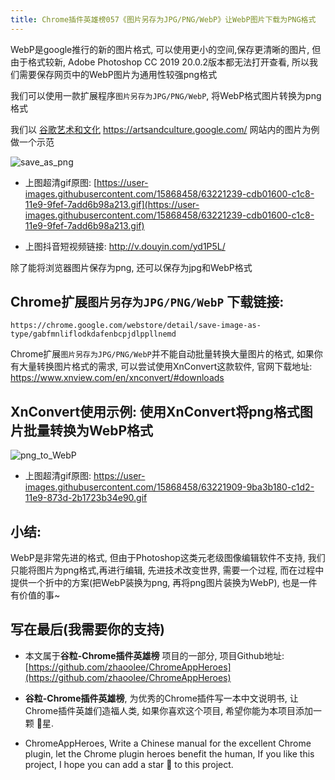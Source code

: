 ```yaml
---
title: Chrome插件英雄榜057《图片另存为JPG/PNG/WebP》让WebP图片下载为PNG格式
---
```

WebP是google推行的新的图片格式, 可以使用更小的空间,保存更清晰的图片, 但由于格式较新, Adobe Photoshop CC 2019 20.0.2版本都无法打开查看, 所以我们需要保存网页中的WebP图片为通用性较强png格式

我们可以使用一款扩展程序`图片另存为JPG/PNG/WebP`, 将WebP格式图片转换为png格式

我们以 [谷歌艺术和文化](https://artsandculture.google.com/) https://artsandculture.google.com/ 网站内的图片为例做一个示范


![save_as_png](https://v2fy.com/asset/057_webp_save_as_png/63221240-ce48ac80-c1c8-11e9-9860-376fedc0845e.gif)

- 上图超清gif原图: [https://user-images.githubusercontent.com/15868458/63221239-cdb01600-c1c8-11e9-9fef-7add6b98a213.gif](https://user-images.githubusercontent.com/15868458/63221239-cdb01600-c1c8-11e9-9fef-7add6b98a213.gif)

- 上图抖音短视频链接: http://v.douyin.com/yd1P5L/

除了能将浏览器图片保存为png, 还可以保存为jpg和WebP格式


## Chrome扩展`图片另存为JPG/PNG/WebP` 下载链接:

```
https://chrome.google.com/webstore/detail/save-image-as-type/gabfmnliflodkdafenbcpjdlppllnemd
```


Chrome扩展`图片另存为JPG/PNG/WebP`并不能自动批量转换大量图片的格式, 如果你有大量转换图片格式的需求, 可以尝试使用XnConvert这款软件,  官网下载地址: https://www.xnview.com/en/xnconvert/#downloads

## XnConvert使用示例: 使用XnConvert将png格式图片批量转换为WebP格式

![png_to_WebP](https://v2fy.com/asset/057_webp_save_as_png/63221910-9ba3b180-c1d2-11e9-8adc-80e8637c1c4a.gif)

- 上图超清gif原图: https://user-images.githubusercontent.com/15868458/63221909-9ba3b180-c1d2-11e9-873d-2b1723b34e90.gif



## 小结:


WebP是非常先进的格式, 但由于Photoshop这类元老级图像编辑软件不支持, 我们只能将图片为png格式,再进行编辑, 先进技术改变世界, 需要一个过程, 而在过程中提供一个折中的方案(把WebP装换为png, 再将png图片装换为WebP), 也是一件有价值的事~





## 写在最后(我需要你的支持)

- 本文属于**谷粒-Chrome插件英雄榜** 项目的一部分, 项目Github地址: [https://github.com/zhaoolee/ChromeAppHeroes](https://github.com/zhaoolee/ChromeAppHeroes)

- **谷粒-Chrome插件英雄榜**, 为优秀的Chrome插件写一本中文说明书, 让Chrome插件英雄们造福人类, 如果你喜欢这个项目, 希望你能为本项目添加一颗 🌟星.

- ChromeAppHeroes, Write a Chinese manual for the excellent Chrome plugin, let the Chrome plugin heroes benefit the human, If you like this project, I hope you can add a star 🌟 to this project.



